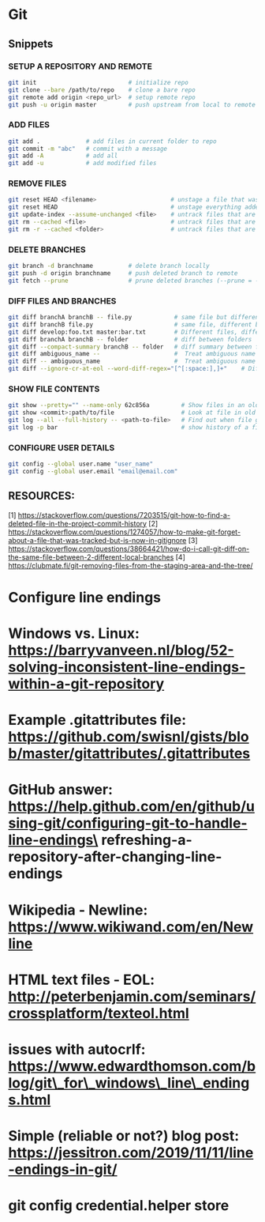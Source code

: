 #   Git

## Snippets

### SETUP A REPOSITORY AND REMOTE

```bash
git init                          # initialize repo
git clone --bare /path/to/repo    # clone a bare repo
git remote add origin <repo_url>  # setup remote repo
git push -u origin master         # push upstream from local to remote repo
```

### ADD FILES

```bash
git add .             # add files in current folder to repo
git commit -m "abc"   # commit with a message
git add -A            # add all
git add -u            # add modified files
```

### REMOVE FILES

```bash
git reset HEAD <filename>                     # unstage a file that was added
git reset HEAD                                # unstage everything added
git update-index --assume-unchanged <file>    # untrack files that are already in repo: best way [2]
git rm --cached <file>                        # untrack files that are already in repo: other way
git rm -r --cached <folder>                   # untrack files that are already in repo: other way
```

### DELETE BRANCHES

```bash
git branch -d branchname          # delete branch locally
git push -d origin branchname     # push deleted branch to remote
git fetch --prune                 # prune deleted branches (--prune = -p)
```

### DIFF FILES AND BRANCHES 

```bash
git diff branchA branchB -- file.py            # same file but different branches [3]
git diff branchB file.py                       # same file, different branches (if you are already in branchA)
git diff develop:foo.txt master:bar.txt        # Different files, different branches
git diff branchA branchB -- folder             # diff between folders
git diff --compact-summary branchB -- folder   # diff summary between folder between current branch and other branch
git diff ambiguous_name --                     #  Treat ambiguous name as a branch name
git diff -- ambiguous_name                     #  Treat ambiguous name as a file name
git diff --ignore-cr-at-eol --word-diff-regex="[^[:space:],]+"    # Diffs between words only
```

### SHOW FILE CONTENTS

```bash
git show --pretty="" --name-only 62c856a         # Show files in an old commit:
git show <commit>:path/to/file                   # Look at file in old commite
git log --all --full-history -- <path-to-file>   # Find out when file got deleted [1]
git log -p bar                                   # show history of a file 
```

### CONFIGURE USER DETAILS

```bash
git config --global user.name "user_name"
git config --global user.email "email@email.com"
```

## RESOURCES:

[1] https://stackoverflow.com/questions/7203515/git-how-to-find-a-deleted-file-in-the-project-commit-history
[2] https://stackoverflow.com/questions/1274057/how-to-make-git-forget-about-a-file-that-was-tracked-but-is-now-in-gitignore
[3] https://stackoverflow.com/questions/38664421/how-do-i-call-git-diff-on-the-same-file-between-2-different-local-branches
[4] https://clubmate.fi/git-removing-files-from-the-staging-area-and-the-tree/


# Configure line endings
#     Windows vs. Linux: https://barryvanveen.nl/blog/52-solving-inconsistent-line-endings-within-a-git-repository
#     Example .gitattributes file: https://github.com/swisnl/gists/blob/master/gitattributes/.gitattributes
#     GitHub answer: https://help.github.com/en/github/using-git/configuring-git-to-handle-line-endings\ refreshing-a-repository-after-changing-line-endings
#     Wikipedia - Newline: https://www.wikiwand.com/en/Newline
#     HTML text files - EOL: http://peterbenjamin.com/seminars/crossplatform/texteol.html
#     issues with autocrlf: https://www.edwardthomson.com/blog/git\_for\_windows\_line\_endings.html
#     Simple (reliable or not?) blog post: https://jessitron.com/2019/11/11/line-endings-in-git/
#     git config credential.helper store
